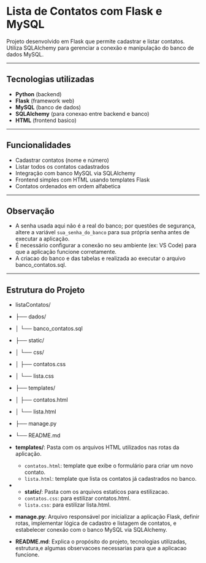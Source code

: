 # Lista de Contatos com Flask e MySQL

Projeto desenvolvido em Flask que permite cadastrar e listar contatos.  
Utiliza SQLAlchemy para gerenciar a conexão e manipulação do banco de dados MySQL.

---

## Tecnologias utilizadas

- **Python** (backend)  
- **Flask** (framework web)  
- **MySQL** (banco de dados)  
- **SQLAlchemy** (para conexao entre backend e banco)
- **HTML** (frontend basico)

---

## Funcionalidades

- Cadastrar contatos (nome e número)  
- Listar todos os contatos cadastrados  
- Integração com banco MySQL via SQLAlchemy  
- Frontend simples com HTML usando templates Flask
- Contatos ordenados em ordem alfabetica

---

## Observação

- A senha usada aqui não é a real do banco; por questões de segurança, altere a variável `sua_senha_do_banco` para sua própria senha antes de executar a aplicação.  
- É necessário configurar a conexão no seu ambiente (ex: VS Code) para que a aplicação funcione corretamente.
- A criacao do banco e das tabelas e realizada ao executar o arquivo banco_contatos.sql.

---

## Estrutura do Projeto

- listaContatos/
- ├── dados/
- │ └── banco_contatos.sql
- ├── static/
- │   └── css/
- │       ├── contatos.css
- │       └── lista.css    
- ├── templates/
- │ ├── contatos.html 
- │ └── lista.html 
- ├── manage.py 
- └── README.md 

- **templates/**: Pasta com os arquivos HTML utilizados nas rotas da aplicação.  
  - `contatos.html`: template que exibe o formulário para criar um novo contato.  
  - `lista.html`: template que lista os contatos já cadastrados no banco.
- - **static/**: Pasta com os arquivos estaticos para estilizacao.  
  - `contatos.css`: para estilizar contatos.html.  
  - `lista.css`: para estilizar lista.html.
- **manage.py**: Arquivo responsável por inicializar a aplicação Flask, definir rotas, implementar lógica de cadastro e listagem de contatos, e estabelecer conexão com o banco MySQL via SQLAlchemy.
- **README.md**: Explica o propósito do projeto, tecnologias utilizadas, estrutura,e algumas observacoes necessarias para que a aplicacao funcione.


